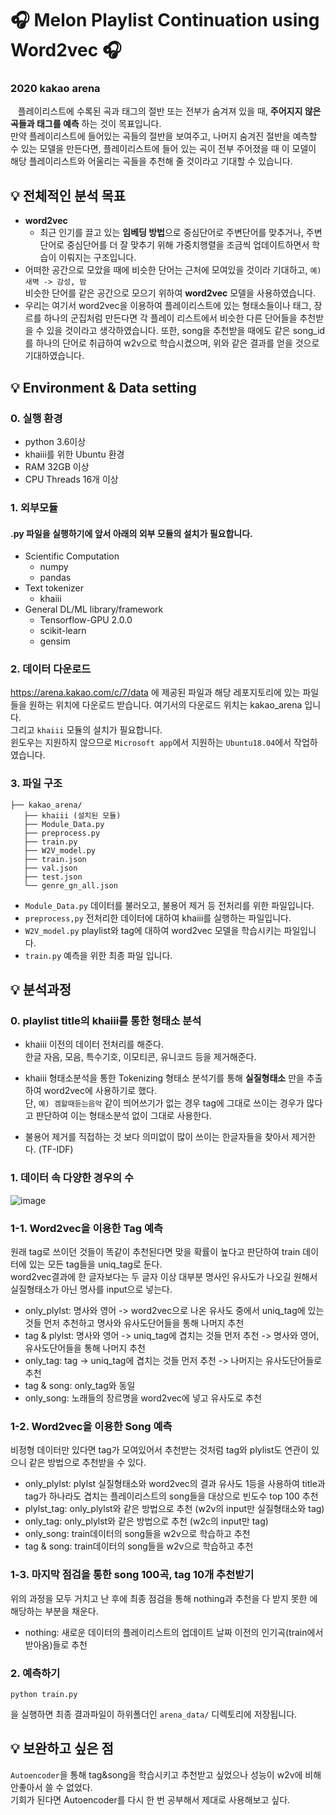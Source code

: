 # :headphones: Melon Playlist Continuation using Word2vec :headphones:

###  2020 kakao arena
&nbsp;&nbsp; 플레이리스트에 수록된 곡과 태그의 절반 또는 전부가 숨겨져 있을 때, __주어지지 않은 곡들과 태그를 예측__ 하는 것이 목표입니다. <br>
만약 플레이리스트에 들어있는 곡들의 절반을 보여주고, 나머지 숨겨진 절반을 예측할 수 있는 모델을 만든다면, 플레이리스트에 들어 있는 곡이 전부  주어졌을 때 이 모델이 해당 플레이리스트와 어울리는 곡들을 추천해 줄 것이라고 기대할 수 있습니다.

## :bulb: 전체적인 분석 목표
 - **word2vec**
   + 최근 인기를 끌고 있는 **임베딩 방법**으로 중심단어로 주변단어를 맞추거나, 주변단어로 중심단어를 더 잘 맞추기 위해 가중치행렬을 조금씩 업데이트하면서 학습이 이뤄지는 구조입니다. <br>
 - 어떠한 공간으로 모았을 때에 비슷한 단어는 근처에 모여있을 것이라 기대하고, `예) 새벽 -> 감성, 밤`<br>
비슷한 단어를 같은 공간으로 모으기 위하여 **word2vec** 모델을 사용하였습니다.<br> 
 - 우리는 여기서 word2vec을 이용하여 플레이리스트에 있는 형태소들이나 태그, 장르를 하나의 군집처럼 만든다면 각 플레이 리스트에서 비슷한 다른 단어들을 추천받을 수 있을 것이라고 생각하였습니다. 
또한, song을 추천받을 때에도 같은 song_id를 하나의 단어로 취급하여 w2v으로 학습시켰으며, 위와 같은 결과를 얻을 것으로 기대하였습니다.

## :bulb: Environment & Data setting

### 0. 실행 환경
+ python 3.6이상
+ khaiii를 위한 Ubuntu 환경
+ RAM 32GB 이상
+ CPU Threads 16개 이상

### 1. 외부모듈
 #### .py 파일을 실행하기에 앞서 아래의 외부 모듈의 설치가 필요합니다. 
 
 - Scientific Computation
   + numpy 
   + pandas
 - Text tokenizer
   + khaiii
 - General DL/ML library/framework
   + Tensorflow-GPU 2.0.0
   + scikit-learn
   + gensim

### 2. 데이터 다운로드
https://arena.kakao.com/c/7/data 에 제공된 파일과 해당 레포지토리에 있는 파일들을 원하는 위치에 다운로드 받습니다. 여기서의 다운로드 위치는 kakao_arena 입니다.<br>
그리고 `khaiii` 모듈의 설치가 필요합니다. <br>
윈도우는 지원하지 않으므로 `Microsoft app`에서 지원하는 `Ubuntu18.04`에서 작업하였습니다.<br>

### 3. 파일 구조
```
├── kakao_arena/
   ├── khaiii (설치된 모듈)
   ├── Module_Data.py
   ├── preprocess.py
   ├── train.py
   ├── W2V_model.py
   ├── train.json 
   ├── val.json 
   ├── test.json 
   └── genre_gn_all.json
```
 - `Module_Data.py` 데이터를 불러오고, 불용어 제거 등 전처리를 위한 파일입니다.
 - `preprocess,py` 전처리한 데이터에 대하여 khaiii를 실행하는 파일입니다.
 - `W2V_model.py` playlist와 tag에 대하여 word2vec 모델을 학습시키는 파일입니다.
 - `train.py` 예측을 위한 최종 파일 입니다.
 
## :bulb: 분석과정
### 0. playlist title의 khaiii를 통한 형태소 분석
* khaiii 이전의 데이터 전처리를 해준다.<br>
한글 자음, 모음, 특수기호, 이모티콘, 유니코드 등을 제거해준다.

* khaiii 형태소분석을 통한 Tokenizing
형태소 분석기를 통해 __실질형태소__ 만을 추출하여 word2vec에 사용하기로 했다.<br>
단, `예) 겜할때듣는음악` 같이 띄어쓰기가 없는 경우 tag에 그대로 쓰이는 경우가 많다고 판단하여 이는 형태소분석 없이 그대로 사용한다.<br>

* 불용어 제거를 직접하는 것 보다 의미없이 많이 쓰이는 한글자들을 찾아서 제거한다. (TF-IDF)


### 1. 데이터 속 다양한 경우의 수
![image](https://user-images.githubusercontent.com/56948006/87875892-4dfd7d80-ca0f-11ea-99c8-85e148ce87f9.png)
### 1-1. Word2vec을 이용한 Tag 예측<br>
원래 tag로 쓰이던 것들이 똑같이 추천된다면 맞을 확률이 높다고 판단하여 train 데이터에 있는 모든 tag들을 uniq_tag로 둔다.<br>
word2vec결과에 한 글자보다는 두 글자 이상 대부분 명사인 유사도가 나오길 원해서 실질형태소가 아닌 명사를 input으로 넣는다.<br>
  + only_plylst: 명사와 영어 -> word2vec으로 나온 유사도 중에서 uniq_tag에 있는 것들 먼저 추천하고 명사와 유사도단어들을 통해 나머지 추천<br>
  + tag & plylst: 명사와 영어 -> uniq_tag에 겹치는 것들 먼저 추천 -> 명사와 영어, 유사도단어들을 통해 나머지 추천
  + only_tag: tag -> uniq_tag에 겹치는 것들 먼저 추천 -> 나머지는 유사도단어들로 추천
  + tag & song: only_tag와 동일
  + only_song: 노래들의 장르명을 word2vec에 넣고 유사도로 추천
  

### 1-2. Word2vec을 이용한 Song 예측<br>
비정형 데이터만 있다면 tag가 모여있어서 추천받는 것처럼 tag와 plylist도 연관이 있으니 같은 방법으로 추천받을 수 있다.
  + only_plylst: plylst 실질형태소와 word2vec의 결과 유사도 1등을 사용하여 title과 tag가 하나라도 겹치는 플레이리스트의 song들을 대상으로 빈도수 top 100 추천
  + plylst_tag: only_plylst와 같은 방법으로 추천 (w2v의 input만 실질형태소와 tag)
  + only_tag: only_plylst와 같은 방법으로 추천 (w2c의 input만 tag)
  + only_song: train데이터의 song들을 w2v으로 학습하고 추천
  + tag & song: train데이터의 song들을 w2v으로 학습하고 추천
  
  
### 1-3. 마지막 점검을 통한 song 100곡, tag 10개 추천받기
위의 과정을 모두 거치고 난 후에 최종 점검을 통해 nothing과 추천을 다 받지 못한 에 해당하는 부분을 채운다.
  + nothing: 새로운 데이터의 플레이리스트의 업데이트 날짜 이전의 인기곡(train에서 받아옴)들로 추천

### 2. 예측하기
```
python train.py
```
을 실행하면 최종 결과파일이 하위폴더인 `arena_data/` 디렉토리에 저장됩니다.

## :bulb: 보완하고 싶은 점
`Autoencoder`을 통해 tag&song을 학습시키고 추천받고 싶었으나 성능이 w2v에 비해 안좋아서 쓸 수 없었다.<br>
기회가 된다면 Autoencoder를 다시 한 번 공부해서 제대로 사용해보고 싶다.
